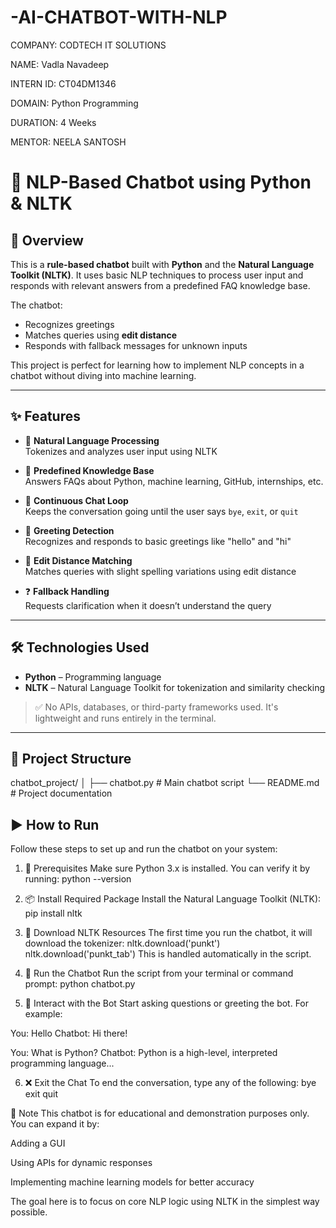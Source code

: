 # -AI-CHATBOT-WITH-NLP

COMPANY: CODTECH IT SOLUTIONS

NAME: Vadla Navadeep

INTERN ID: CT04DM1346

DOMAIN: Python Programming

DURATION: 4 Weeks

MENTOR: NEELA SANTOSH

# 🤖 NLP-Based Chatbot using Python & NLTK

## 📄 Overview

This is a **rule-based chatbot** built with **Python** and the **Natural Language Toolkit (NLTK)**. It uses basic NLP techniques to process user input and responds with relevant answers from a predefined FAQ knowledge base.

The chatbot:
- Recognizes greetings
- Matches queries using **edit distance**
- Responds with fallback messages for unknown inputs

This project is perfect for learning how to implement NLP concepts in a chatbot without diving into machine learning.

---

## ✨ Features

- 🧠 **Natural Language Processing**  
  Tokenizes and analyzes user input using NLTK

- 💬 **Predefined Knowledge Base**  
  Answers FAQs about Python, machine learning, GitHub, internships, etc.

- 🔁 **Continuous Chat Loop**  
  Keeps the conversation going until the user says `bye`, `exit`, or `quit`

- 👋 **Greeting Detection**  
  Recognizes and responds to basic greetings like "hello" and "hi"

- 🎯 **Edit Distance Matching**  
  Matches queries with slight spelling variations using edit distance

- ❓ **Fallback Handling**  
  Requests clarification when it doesn’t understand the query

---

## 🛠 Technologies Used

- **Python** – Programming language  
- **NLTK** – Natural Language Toolkit for tokenization and similarity checking  

> ✅ No APIs, databases, or third-party frameworks used. It's lightweight and runs entirely in the terminal.

---

## 📁 Project Structure

chatbot_project/
│
├── chatbot.py # Main chatbot script
└── README.md # Project documentation

## ▶️ How to Run

Follow these steps to set up and run the chatbot on your system:

1. 🔧 Prerequisites
Make sure Python 3.x is installed. You can verify it by running:
python --version

3. 📦 Install Required Package
Install the Natural Language Toolkit (NLTK):
pip install nltk

3. 📂 Download NLTK Resources
The first time you run the chatbot, it will download the tokenizer:
nltk.download('punkt')
nltk.download('punkt_tab')
This is handled automatically in the script.

4. 🚀 Run the Chatbot
Run the script from your terminal or command prompt:
python chatbot.py

6. 💬 Interact with the Bot
Start asking questions or greeting the bot. For example:

You: Hello
Chatbot: Hi there!

You: What is Python?
Chatbot: Python is a high-level, interpreted programming language...

6. ❌ Exit the Chat
To end the conversation, type any of the following:
bye
exit
quit


📌 Note
This chatbot is for educational and demonstration purposes only. You can expand it by:

Adding a GUI

Using APIs for dynamic responses

Implementing machine learning models for better accuracy

The goal here is to focus on core NLP logic using NLTK in the simplest way possible.
